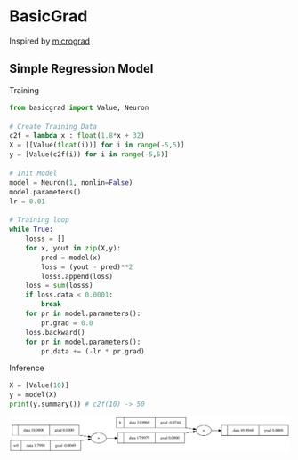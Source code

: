 # BasicGrad

Inspired by [micrograd](https://github.com/karpathy/micrograd)
## Simple Regression Model 

Training 
```python
from basicgrad import Value, Neuron

# Create Training Data
c2f = lambda x : float(1.8*x + 32) 
X = [[Value(float(i))] for i in range(-5,5)]
y = [Value(c2f(i)) for i in range(-5,5)]

# Init Model
model = Neuron(1, nonlin=False)
model.parameters()
lr = 0.01

# Training loop
while True:
    losss = []
    for x, yout in zip(X,y):
        pred = model(x)
        loss = (yout - pred)**2
        losss.append(loss)
    loss = sum(losss)
    if loss.data < 0.0001:
        break
    for pr in model.parameters():
        pr.grad = 0.0
    loss.backward()
    for pr in model.parameters():
        pr.data += (-lr * pr.grad)

```

Inference
```python
X = [Value(10)]
y = model(X)
print(y.summary()) # c2f(10) -> 50
```

![inference](out.svg)
